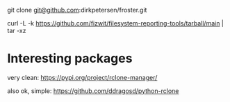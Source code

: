 

git clone git@github.com:dirkpetersen/froster.git

curl -L -k https://github.com/fizwit/filesystem-reporting-tools/tarball/main | tar -xz

# Interesting packages

very clean: https://pypi.org/project/rclone-manager/

also ok, simple: https://github.com/ddragosd/python-rclone

